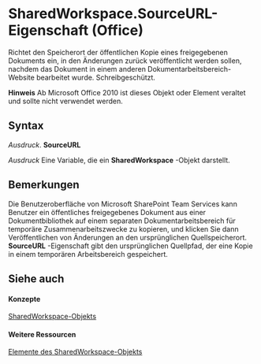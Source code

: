 
# SharedWorkspace.SourceURL-Eigenschaft (Office)

Richtet den Speicherort der öffentlichen Kopie eines freigegebenen Dokuments ein, in den Änderungen zurück veröffentlicht werden sollen, nachdem das Dokument in einem anderen Dokumentarbeitsbereich-Website bearbeitet wurde. Schreibgeschützt.


 **Hinweis**  Ab Microsoft Office 2010 ist dieses Objekt oder Element veraltet und sollte nicht verwendet werden.


## Syntax

 _Ausdruck_. **SourceURL**

 _Ausdruck_ Eine Variable, die ein **SharedWorkspace** -Objekt darstellt.


## Bemerkungen

Die Benutzeroberfläche von Microsoft SharePoint Team Services kann Benutzer ein öffentliches freigegebenes Dokument aus einer Dokumentbibliothek auf einem separaten Dokumentarbeitsbereich für temporäre Zusammenarbeitszwecke zu kopieren, und klicken Sie dann Veröffentlichen von Änderungen an den ursprünglichen Quellspeicherort.  **SourceURL** -Eigenschaft gibt den ursprünglichen Quellpfad, der eine Kopie in einem temporären Arbeitsbereich gespeichert.


## Siehe auch


#### Konzepte


[SharedWorkspace-Objekts](7512f0ff-382d-d344-9424-aa10549d14f9.md)
#### Weitere Ressourcen


[Elemente des SharedWorkspace-Objekts](http://msdn.microsoft.com/library/e4c2b518-d955-27e1-3e73-173d3c4f961d%28Office.15%29.aspx)